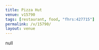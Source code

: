 ```yaml
---
title: Pizza Hut
venue: v15790
tags: [restaurant, food, "fhrs:427715"]
permalink: /v/15790/
layout: venue
---
```

null